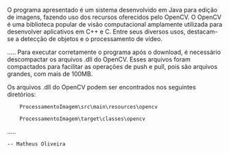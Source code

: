 O programa apresentado é um sistema desenvolvido em Java para edição de imagens, fazendo uso dos recursos oferecidos pelo OpenCV.
O OpenCV é uma biblioteca popular de visão computacional amplamente utilizada para desenvolver aplicativos em C++ e C. 
Entre seus diversos usos, destacam-se a detecção de objetos e o processamento de vídeo.

.....
Para executar corretamente o programa após o download, é necessário descompactar os arquivos .dll do OpenCV. 
Esses arquivos foram compactados para facilitar as operações de push e pull, pois são arquivos grandes, com mais de 100MB.

Os arquivos .dll do OpenCV podem ser encontrados nos seguintes diretórios:

        ProcessamentoImagem\src\main\resources\opencv
         
        ProcessamentoImagem\target\classes\opencv

.....

    -- Matheus Oliveira
